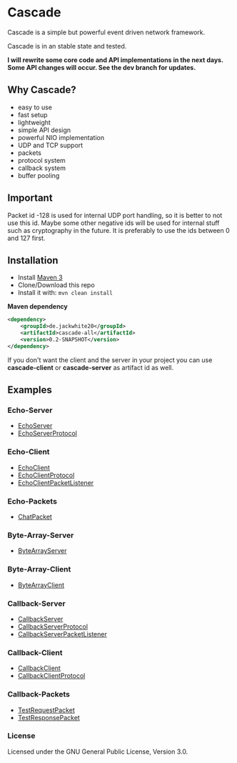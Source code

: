 # Cascade
Cascade is a simple but powerful event driven network framework.

Cascade is in an stable state and tested.

**I will rewrite some core code and API implementations in the next days. Some API changes will occur. See the dev branch for updates.**

## Why Cascade?

- easy to use
- fast setup
- lightweight
- simple API design
- powerful NIO implementation
- UDP and TCP support
- packets
- protocol system
- callback system
- buffer pooling

## Important
Packet id -128 is used for internal UDP port handling, so it is better to not use this id. Maybe some other negative ids will be used for internal stuff such as cryptography in the future. 
It is preferably to use the ids between 0 and 127 first.

## Installation

- Install [Maven 3](http://maven.apache.org/download.cgi)
- Clone/Download this repo
- Install it with: ```mvn clean install```

**Maven dependency**
```xml
<dependency>
    <groupId>de.jackwhite20</groupId>
    <artifactId>cascade-all</artifactId>
    <version>0.2-SNAPSHOT</version>
</dependency>
```

If you don't want the client and the server in your project you can use **cascade-client** or **cascade-server** as artifact id as well.

## Examples

### Echo-Server
- [EchoServer](https://github.com/JackWhite20/Cascade/blob/master/Example/src/main/java/de/jackwhite20/cascade/example/server/echo/EchoServer.java)
- [EchoServerProtocol](https://github.com/JackWhite20/Cascade/blob/master/Example/src/main/java/de/jackwhite20/cascade/example/server/echo/EchoServerProtocol.java)

### Echo-Client
- [EchoClient](https://github.com/JackWhite20/Cascade/blob/master/Example/src/main/java/de/jackwhite20/cascade/example/client/echo/EchoClient.java)
- [EchoClientProtocol](https://github.com/JackWhite20/Cascade/blob/master/Example/src/main/java/de/jackwhite20/cascade/example/client/echo/EchoClientProtocol.java)
- [EchoClientPacketListener](https://github.com/JackWhite20/Cascade/blob/master/Example/src/main/java/de/jackwhite20/cascade/example/client/echo/EchoClientPacketListener.java)

### Echo-Packets
- [ChatPacket](https://github.com/JackWhite20/Cascade/blob/master/Example/src/main/java/de/jackwhite20/cascade/example/shared/echo/ChatPacket.java)

### Byte-Array-Server
- [ByteArrayServer](https://github.com/JackWhite20/Cascade/blob/master/Example/src/main/java/de/jackwhite20/cascade/example/server/bytes/ByteArrayServer.java)

### Byte-Array-Client
- [ByteArrayClient](https://github.com/JackWhite20/Cascade/blob/master/Example/src/main/java/de/jackwhite20/cascade/example/client/bytes/ByteArrayClient.java)

### Callback-Server
- [CallbackServer](https://github.com/JackWhite20/Cascade/blob/master/Example/src/main/java/de/jackwhite20/cascade/example/server/callback/CallbackServer.java)
- [CallbackServerProtocol](https://github.com/JackWhite20/Cascade/blob/master/Example/src/main/java/de/jackwhite20/cascade/example/server/callback/CallbackServerProtocol.java)
- [CallbackServerPacketListener](https://github.com/JackWhite20/Cascade/blob/master/Example/src/main/java/de/jackwhite20/cascade/example/server/callback/CallbackServerPacketListener.java)

### Callback-Client
- [CallbackClient](https://github.com/JackWhite20/Cascade/blob/master/Example/src/main/java/de/jackwhite20/cascade/example/client/callback/CallbackClient.java)
- [CallbackClientProtocol](https://github.com/JackWhite20/Cascade/blob/master/Example/src/main/java/de/jackwhite20/cascade/example/client/callback/CallbackClientProtocol.java)

### Callback-Packets
- [TestRequestPacket](https://github.com/JackWhite20/Cascade/blob/master/Example/src/main/java/de/jackwhite20/cascade/example/shared/callback/TestRequestPacket.java)
- [TestResponsePacket](https://github.com/JackWhite20/Cascade/blob/master/Example/src/main/java/de/jackwhite20/cascade/example/shared/callback/TestResponsePacket.java)

### License

Licensed under the GNU General Public License, Version 3.0.
